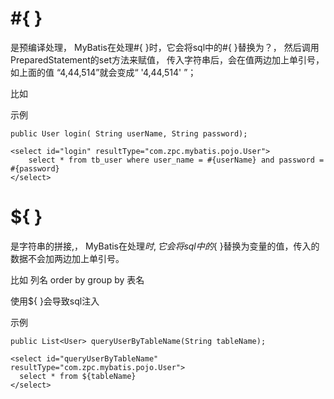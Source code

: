 

# #{ }

是预编译处理，
MyBatis在处理#{ }时，它会将sql中的#{ }替换为？，
然后调用PreparedStatement的set方法来赋值，
传入字符串后，会在值两边加上单引号，如上面的值 “4,44,514”就会变成“ '4,44,514' ”；

比如 

示例

	public User login( String userName, String password);

	<select id="login" resultType="com.zpc.mybatis.pojo.User">
		select * from tb_user where user_name = #{userName} and password = #{password}
	</select>




# ${ }
是字符串的拼接,， 
MyBatis在处理${ }时,它会将sql中的${ }替换为变量的值，传入的数据不会加两边加上单引号。

比如 列名 order by group by  表名

使用${ }会导致sql注入

示例


	public List<User> queryUserByTableName(String tableName);

	<select id="queryUserByTableName" resultType="com.zpc.mybatis.pojo.User">
	  select * from ${tableName}
	</select>


